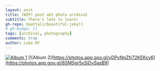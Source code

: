 ```yaml
---
layout: post
title: (WIP) post abt photo archival
subtitle: There's lots to learn!
gh-repo: daattali/beautiful-jekyll
# gh-badge: []
tags: [archival, photography]
comments: true
author: Luke RF
---
```


[![Album 1](https://photos.app.goo.gl/cimB95dC6QB4q6Dp7)](https://photos.app.goo.gl/HbmS7i1GJLWVNCfcA)
[![Album 2](https://photos.app.goo.gl/yDPvNnZfr72KEKcy6](https://photos.app.goo.gl/8SMSgr5xSjDySasB9)